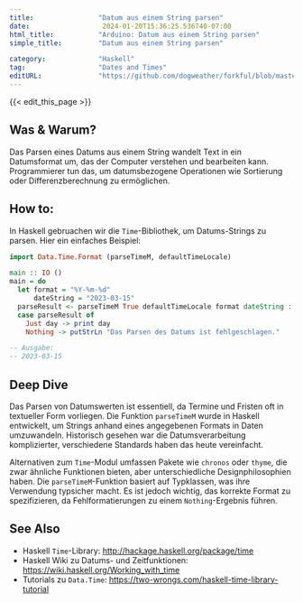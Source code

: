 ```yaml
---
title:                "Datum aus einem String parsen"
date:                  2024-01-20T15:36:25.536740-07:00
html_title:           "Arduino: Datum aus einem String parsen"
simple_title:         "Datum aus einem String parsen"

category:             "Haskell"
tag:                  "Dates and Times"
editURL:              "https://github.com/dogweather/forkful/blob/master/content/de/haskell/parsing-a-date-from-a-string.md"
---
```


{{< edit_this_page >}}

## Was & Warum?
Das Parsen eines Datums aus einem String wandelt Text in ein Datumsformat um, das der Computer verstehen und bearbeiten kann. Programmierer tun das, um datumsbezogene Operationen wie Sortierung oder Differenzberechnung zu ermöglichen.

## How to:
In Haskell gebruachen wir die `Time`-Bibliothek, um Datums-Strings zu parsen. Hier ein einfaches Beispiel:

```haskell
import Data.Time.Format (parseTimeM, defaultTimeLocale)

main :: IO ()
main = do
  let format = "%Y-%m-%d"
      dateString = "2023-03-15"
  parseResult <- parseTimeM True defaultTimeLocale format dateString :: IO (Maybe Day)
  case parseResult of
    Just day -> print day
    Nothing -> putStrLn "Das Parsen des Datums ist fehlgeschlagen."

-- Ausgabe:
-- 2023-03-15
```

## Deep Dive
Das Parsen von Datumswerten ist essentiell, da Termine und Fristen oft in textueller Form vorliegen. Die Funktion `parseTimeM` wurde in Haskell entwickelt, um Strings anhand eines angegebenen Formats in Daten umzuwandeln. Historisch gesehen war die Datumsverarbeitung komplizierter, verschiedene Standards haben das heute vereinfacht.

Alternativen zum `Time`-Modul umfassen Pakete wie `chronos` oder `thyme`, die zwar ähnliche Funktionen bieten, aber unterschiedliche Designphilosophien haben. Die `parseTimeM`-Funktion basiert auf Typklassen, was ihre Verwendung typsicher macht. Es ist jedoch wichtig, das korrekte Format zu spezifizieren, da Fehlformatierungen zu einem `Nothing`-Ergebnis führen.

## See Also
- Haskell `Time`-Library: http://hackage.haskell.org/package/time
- Haskell Wiki zu Datums- und Zeitfunktionen: https://wiki.haskell.org/Working_with_time
- Tutorials zu `Data.Time`: https://two-wrongs.com/haskell-time-library-tutorial
